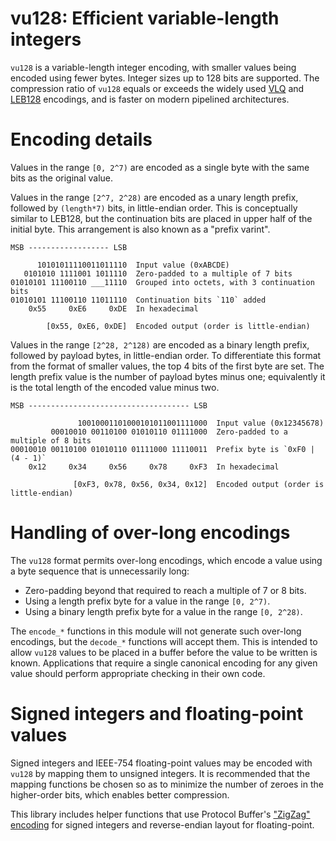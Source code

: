 # vu128: Efficient variable-length integers

`vu128` is a variable-length integer encoding, with smaller values being
encoded using fewer bytes. Integer sizes up to 128 bits are supported.
The compression ratio of `vu128` equals or exceeds the widely used [VLQ]
and [LEB128] encodings, and is faster on modern pipelined architectures.

[VLQ]: https://en.wikipedia.org/wiki/Variable-length_quantity
[LEB128]: https://en.wikipedia.org/wiki/LEB128

# Encoding details

Values in the range `[0, 2^7)` are encoded as a single byte with
the same bits as the original value.

Values in the range `[2^7, 2^28)` are encoded as a unary length prefix,
followed by `(length*7)` bits, in little-endian order. This is conceptually
similar to LEB128, but the continuation bits are placed in upper half
of the initial byte. This arrangement is also known as a "prefix varint".

```text
MSB ------------------ LSB

      10101011110011011110  Input value (0xABCDE)
   0101010 1111001 1011110  Zero-padded to a multiple of 7 bits
01010101 11100110 ___11110  Grouped into octets, with 3 continuation bits
01010101 11100110 11011110  Continuation bits `110` added
    0x55     0xE6     0xDE  In hexadecimal

        [0x55, 0xE6, 0xDE]  Encoded output (order is little-endian)
```

Values in the range `[2^28, 2^128)` are encoded as a binary length prefix,
followed by payload bytes, in little-endian order. To differentiate this
format from the format of smaller values, the top 4 bits of the first byte
are set. The length prefix value is the number of payload bytes minus one;
equivalently it is the total length of the encoded value minus two.

```text
MSB ------------------------------------ LSB

               10010001101000101011001111000  Input value (0x12345678)
         00010010 00110100 01010110 01111000  Zero-padded to a multiple of 8 bits
00010010 00110100 01010110 01111000 11110011  Prefix byte is `0xF0 | (4 - 1)`
    0x12     0x34     0x56     0x78     0xF3  In hexadecimal

              [0xF3, 0x78, 0x56, 0x34, 0x12]  Encoded output (order is little-endian)
```

# Handling of over-long encodings

The `vu128` format permits over-long encodings, which encode a value using
a byte sequence that is unnecessarily long:

* Zero-padding beyond that required to reach a multiple of 7 or 8 bits.
* Using a length prefix byte for a value in the range `[0, 2^7)`.
* Using a binary length prefix byte for a value in the range `[0, 2^28)`.

The `encode_*` functions in this module will not generate such over-long
encodings, but the `decode_*` functions will accept them. This is intended
to allow `vu128` values to be placed in a buffer before the value to be
written is known. Applications that require a single canonical encoding for
any given value should perform appropriate checking in their own code.

# Signed integers and floating-point values

Signed integers and IEEE-754 floating-point values may be encoded with
`vu128` by mapping them to unsigned integers. It is recommended that the
mapping functions be chosen so as to minimize the number of zeroes in the
higher-order bits, which enables better compression.

This library includes helper functions that use Protocol Buffer's ["ZigZag"
encoding] for signed integers and reverse-endian layout for floating-point.

["ZigZag" encoding]: https://protobuf.dev/programming-guides/encoding/#signed-ints
